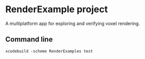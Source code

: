 # RenderExample project

A multiplatform app for exploring and verifying voxel rendering.

## Command line

    xcodebuild -scheme RenderExamples test

